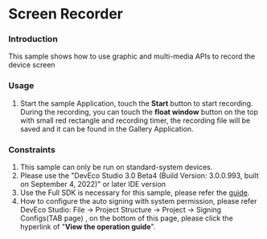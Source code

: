 # Screen Recorder

### Introduction

 This sample shows how to use graphic and multi-media APIs to record the device screen

### Usage

1. Start the sample Application, touch the **Start** button to start recording. During the recording, you can touch the **float window** button on the top with small red rectangle and recording timer, the recording file will be saved and it can be found in the Gallery Application. 

### Constraints

1. This sample can only be run on standard-system devices.
2. Please use the "DevEco Studio 3.0 Beta4 (Build Version: 3.0.0.993, built on September 4, 2022)" or later IDE version
3. Use the Full SDK is necessary for this sample, please refer the [guide](https://gitee.com/openharmony/docs/blob/master/zh-cn/application-dev/quick-start/full-sdk-switch-guide.md).
4. How to configure the auto signing with system permission, please refer DevEco Studio: File -> Project Structure -> Project -> Signing Configs(TAB page) , on the bottom of this page, please click the hyperlink of "**View the operation guide**".
